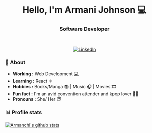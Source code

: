 <h1 align="center"> Hello, I'm Armani Johnson 💻 </h1>

<h3 align="center"> Software Developer </h3> <br>

<p align="center"> 
<a href="https://www.linkedin.com/in/armani-d-johnson/"><img alt="LinkedIn" src="https://img.shields.io/badge/-Armani_Johnson-blue?style=flat-square&logo=Linkedin&logoColor=white&link=https://www.linkedin.com/in/armani-d-johnson/"></a>
</p>

### 🤔 About
-  **Working :** Web Development 💻 
-  **Learning :** React ⚛️  
-  **Hobbies :** Books/Manga 📚 | Music 🎧 | Movies 🎞️
-  **Fun fact :** I'm an avid convention attender and kpop lover ✌🏾
-  **Pronouns :** She/ Her 😇

### 📊 Profile stats

[![Armanchi's github stats](https://github-readme-stats.vercel.app/api?username=Armanchi&show_icons=true&title_color=fff&icon_color=79ff97&text_color=9f9f9f&bg_color=151515)](https://github.com/SulthanNK/github-readme-stats)
